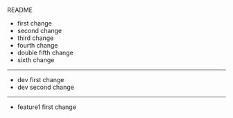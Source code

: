 README

* first change
* second change
* third change
* fourth change
* double fifth change
* sixth change

***

* dev first change
* dev second change

***

* feature1 first change